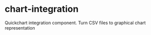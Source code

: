 # chart-integration
Quickchart integration component. Turn CSV files to graphical chart representation
